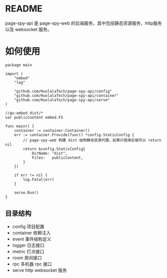 # README

page-spy-api 是 page-spy-web 的后端服务，其中包括静态资源服务，http服务以及 websocket 服务。

# 如何使用

```golang
package main

import (
	"embed"
	"log"

	"github.com/HuolalaTech/page-spy-api/config"
	"github.com/HuolalaTech/page-spy-api/container"
	"github.com/HuolalaTech/page-spy-api/serve"
)

//go:embed dist/*
var publicContent embed.FS

func main() {
	container := container.Container()
	err := container.Provide(func() *config.StaticConfig {
		// page-spy-web 构建 dist 结构静态资源代理，如果只使用后端可以 return nil
		return &config.StaticConfig{
			DirName: "dist",
			Files:   publicContent,
		}
	})

	if err != nil {
		log.Fatal(err)
	}

	serve.Run()
}

```

## 目录结构

- config 		项目配置
- container 	依赖注入
- event 		事件结构定义
- logger 		日志接口
- metric 		打点接口
- room 		房间接口
- rpc			多机器 rpc 接口
- serve		http websocket 服务
